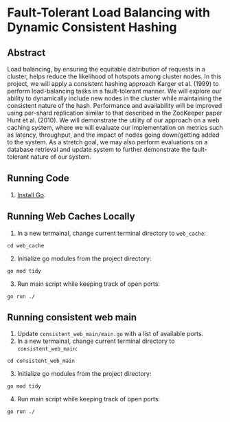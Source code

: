 # Fault-Tolerant Load Balancing with Dynamic Consistent Hashing
## Abstract

Load balancing, by ensuring the equitable distribution of requests in a cluster, helps
reduce the likelihood of hotspots among cluster nodes. In this project, we will
apply a consistent hashing approach Karger et al. (1999) to perform load-balancing
tasks in a fault-tolerant manner. We will explore our ability to dynamically include
new nodes in the cluster while maintaining the consistent nature of the hash.
Performance and availability will be improved using per-shard replication similar
to that described in the ZooKeeper paper Hunt et al. (2010). We will demonstrate
the utility of our approach on a web caching system, where we will evaluate our
implementation on metrics such as latency, throughput, and the impact of nodes
going down/getting added to the system. As a stretch goal, we may also perform
evaluations on a database retrieval and update system to further demonstrate the
fault-tolerant nature of our system.


## Running Code
1. [Install Go](https://go.dev/doc/install).


## Running Web Caches Locally
1. In a new termainal, change current terminal directory to `web_cache`:
```
cd web_cache
```
2. Initialize go modules from the project directory:
```
go mod tidy
```
3. Run main script while keeping track of open ports:
```
go run ./
```

## Running consistent web main
1. Update  `consistent_web_main/main.go` with a list of available ports.
2. In a new termainal, change current terminal directory to `consistent_web_main`:
```
cd consistent_web_main
```
3. Initialize go modules from the project directory:
```
go mod tidy
```
4. Run main script while keeping track of open ports:
```
go run ./
```
